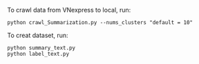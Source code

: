 To crawl data from VNexpress to local, run:

    python crawl_Summarization.py --nums_clusters "default = 10"

To creat dataset, run:

    python summary_text.py
    python label_text.py
